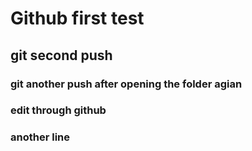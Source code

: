 # Github first test
## git second push
### git another push after opening the folder agian
### edit through github
### another line
